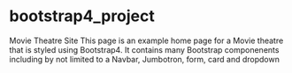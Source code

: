 # bootstrap4_project
Movie Theatre Site This page is an example home page for a Movie theatre that is styled using Bootstrap4. It contains many Bootstrap componenents including by not limited to a Navbar, Jumbotron, form, card and dropdown
